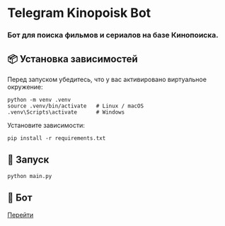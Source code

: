 # Telegram Kinopoisk Bot

### Бот для поиска фильмов и сериалов на базе Кинопоиска.

## 📦 Установка зависимостей

Перед запуском убедитесь, что у вас активировано виртуальное окружение:

```
python -m venv .venv
source .venv/bin/activate   # Linux / macOS
.venv\Scripts\activate      # Windows
```

Установите зависимости:

```
pip install -r requirements.txt
```

## 🚀 Запуск

```
python main.py
```

## 🤖 Бот

[Перейти](https://t.me/my_first_test_skill_bot)